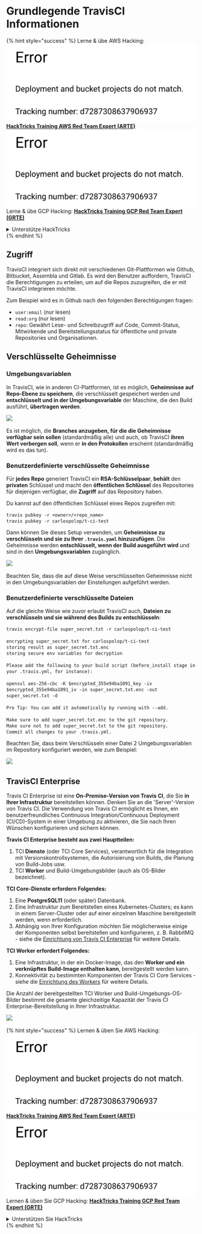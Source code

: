 # Grundlegende TravisCI Informationen

{% hint style="success" %}
Lerne & übe AWS Hacking:<img src="../../.gitbook/assets/image (1) (1).png" alt="" data-size="line">[**HackTricks Training AWS Red Team Expert (ARTE)**](https://training.hacktricks.xyz/courses/arte)<img src="../../.gitbook/assets/image (1) (1).png" alt="" data-size="line">\
Lerne & übe GCP Hacking: <img src="../../.gitbook/assets/image (2).png" alt="" data-size="line">[**HackTricks Training GCP Red Team Expert (GRTE)**<img src="../../.gitbook/assets/image (2).png" alt="" data-size="line">](https://training.hacktricks.xyz/courses/grte)

<details>

<summary>Unterstütze HackTricks</summary>

* Überprüfe die [**Abonnementpläne**](https://github.com/sponsors/carlospolop)!
* **Tritt der** 💬 [**Discord-Gruppe**](https://discord.gg/hRep4RUj7f) oder der [**Telegram-Gruppe**](https://t.me/peass) bei oder **folge** uns auf **Twitter** 🐦 [**@hacktricks\_live**](https://twitter.com/hacktricks\_live)**.**
* **Teile Hacking-Tricks, indem du PRs zu den** [**HackTricks**](https://github.com/carlospolop/hacktricks) und [**HackTricks Cloud**](https://github.com/carlospolop/hacktricks-cloud) GitHub-Repos einreichst.

</details>
{% endhint %}

## Zugriff

TravisCI integriert sich direkt mit verschiedenen Git-Plattformen wie Github, Bitbucket, Assembla und Gitlab. Es wird den Benutzer auffordern, TravisCI die Berechtigungen zu erteilen, um auf die Repos zuzugreifen, die er mit TravisCI integrieren möchte.

Zum Beispiel wird es in Github nach den folgenden Berechtigungen fragen:

* `user:email` (nur lesen)
* `read:org` (nur lesen)
* `repo`: Gewährt Lese- und Schreibzugriff auf Code, Commit-Status, Mitwirkende und Bereitstellungsstatus für öffentliche und private Repositories und Organisationen.

## Verschlüsselte Geheimnisse

### Umgebungsvariablen

In TravisCI, wie in anderen CI-Plattformen, ist es möglich, **Geheimnisse auf Repo-Ebene zu speichern**, die verschlüsselt gespeichert werden und **entschlüsselt und in der Umgebungsvariable** der Maschine, die den Build ausführt, **übertragen werden**.

![](<../../.gitbook/assets/image (203).png>)

Es ist möglich, die **Branches anzugeben, für die die Geheimnisse verfügbar sein sollen** (standardmäßig alle) und auch, ob TravisCI **ihren Wert verbergen soll**, wenn er **in den Protokollen** erscheint (standardmäßig wird es das tun).

### Benutzerdefinierte verschlüsselte Geheimnisse

Für **jedes Repo** generiert TravisCI ein **RSA-Schlüsselpaar**, **behält** den **privaten** Schlüssel und macht den **öffentlichen Schlüssel** des Repositories für diejenigen verfügbar, die **Zugriff** auf das Repository haben.

Du kannst auf den öffentlichen Schlüssel eines Repos zugreifen mit:
```
travis pubkey -r <owner>/<repo_name>
travis pubkey -r carlospolop/t-ci-test
```
Dann können Sie dieses Setup verwenden, um **Geheimnisse zu verschlüsseln und sie zu Ihrer `.travis.yaml` hinzuzufügen**. Die Geheimnisse werden **entschlüsselt, wenn der Build ausgeführt wird** und sind in den **Umgebungsvariablen** zugänglich.

![](<../../.gitbook/assets/image (139).png>)

Beachten Sie, dass die auf diese Weise verschlüsselten Geheimnisse nicht in den Umgebungsvariablen der Einstellungen aufgeführt werden.

### Benutzerdefinierte verschlüsselte Dateien

Auf die gleiche Weise wie zuvor erlaubt TravisCI auch, **Dateien zu verschlüsseln und sie während des Builds zu entschlüsseln**:
```
travis encrypt-file super_secret.txt -r carlospolop/t-ci-test

encrypting super_secret.txt for carlospolop/t-ci-test
storing result as super_secret.txt.enc
storing secure env variables for decryption

Please add the following to your build script (before_install stage in your .travis.yml, for instance):

openssl aes-256-cbc -K $encrypted_355e94ba1091_key -iv $encrypted_355e94ba1091_iv -in super_secret.txt.enc -out super_secret.txt -d

Pro Tip: You can add it automatically by running with --add.

Make sure to add super_secret.txt.enc to the git repository.
Make sure not to add super_secret.txt to the git repository.
Commit all changes to your .travis.yml.
```
Beachten Sie, dass beim Verschlüsseln einer Datei 2 Umgebungsvariablen im Repository konfiguriert werden, wie zum Beispiel:

![](<../../.gitbook/assets/image (170).png>)

## TravisCI Enterprise

Travis CI Enterprise ist eine **On-Premise-Version von Travis CI**, die Sie **in Ihrer Infrastruktur** bereitstellen können. Denken Sie an die 'Server'-Version von Travis CI. Die Verwendung von Travis CI ermöglicht es Ihnen, ein benutzerfreundliches Continuous Integration/Continuous Deployment (CI/CD)-System in einer Umgebung zu aktivieren, die Sie nach Ihren Wünschen konfigurieren und sichern können.

**Travis CI Enterprise besteht aus zwei Hauptteilen:**

1. TCI **Dienste** (oder TCI Core Services), verantwortlich für die Integration mit Versionskontrollsystemen, die Autorisierung von Builds, die Planung von Build-Jobs usw.
2. TCI **Worker** und Build-Umgebungsbilder (auch als OS-Bilder bezeichnet).

**TCI Core-Dienste erfordern Folgendes:**

1. Eine **PostgreSQL11** (oder später) Datenbank.
2. Eine Infrastruktur zum Bereitstellen eines Kubernetes-Clusters; es kann in einem Server-Cluster oder auf einer einzelnen Maschine bereitgestellt werden, wenn erforderlich.
3. Abhängig von Ihrer Konfiguration möchten Sie möglicherweise einige der Komponenten selbst bereitstellen und konfigurieren, z. B. RabbitMQ - siehe die [Einrichtung von Travis CI Enterprise](https://docs.travis-ci.com/user/enterprise/tcie-3.x-setting-up-travis-ci-enterprise/) für weitere Details.

**TCI Worker erfordert Folgendes:**

1. Eine Infrastruktur, in der ein Docker-Image, das den **Worker und ein verknüpftes Build-Image enthalten kann**, bereitgestellt werden kann.
2. Konnektivität zu bestimmten Komponenten der Travis CI Core Services - siehe die [Einrichtung des Workers](https://docs.travis-ci.com/user/enterprise/setting-up-worker/) für weitere Details.

Die Anzahl der bereitgestellten TCI Worker und Build-Umgebungs-OS-Bilder bestimmt die gesamte gleichzeitige Kapazität der Travis CI Enterprise-Bereitstellung in Ihrer Infrastruktur.

![](<../../.gitbook/assets/image (199).png>)

{% hint style="success" %}
Lernen & üben Sie AWS Hacking:<img src="../../.gitbook/assets/image (1) (1).png" alt="" data-size="line">[**HackTricks Training AWS Red Team Expert (ARTE)**](https://training.hacktricks.xyz/courses/arte)<img src="../../.gitbook/assets/image (1) (1).png" alt="" data-size="line">\
Lernen & üben Sie GCP Hacking: <img src="../../.gitbook/assets/image (2).png" alt="" data-size="line">[**HackTricks Training GCP Red Team Expert (GRTE)**<img src="../../.gitbook/assets/image (2).png" alt="" data-size="line">](https://training.hacktricks.xyz/courses/grte)

<details>

<summary>Unterstützen Sie HackTricks</summary>

* Überprüfen Sie die [**Abonnementpläne**](https://github.com/sponsors/carlospolop)!
* **Treten Sie der** 💬 [**Discord-Gruppe**](https://discord.gg/hRep4RUj7f) oder der [**Telegram-Gruppe**](https://t.me/peass) bei oder **folgen** Sie uns auf **Twitter** 🐦 [**@hacktricks\_live**](https://twitter.com/hacktricks\_live)**.**
* **Teilen Sie Hacking-Tricks, indem Sie PRs an die** [**HackTricks**](https://github.com/carlospolop/hacktricks) und [**HackTricks Cloud**](https://github.com/carlospolop/hacktricks-cloud) GitHub-Repos senden.

</details>
{% endhint %}
